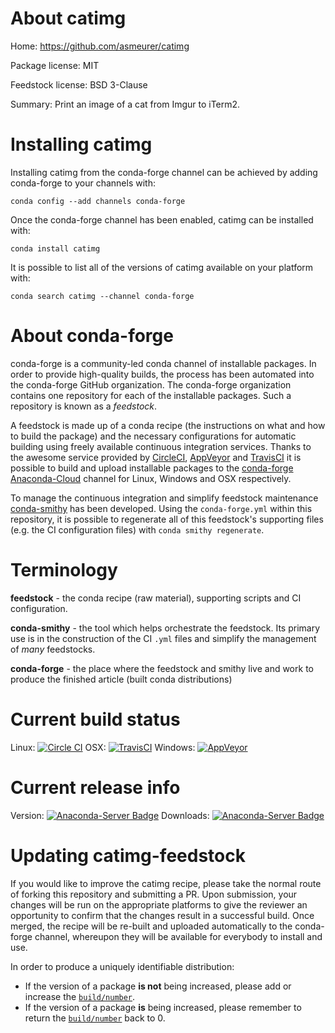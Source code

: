About catimg
============

Home: https://github.com/asmeurer/catimg

Package license: MIT

Feedstock license: BSD 3-Clause

Summary: Print an image of a cat from Imgur to iTerm2.



Installing catimg
=================

Installing catimg from the conda-forge channel can be achieved by adding conda-forge to your channels with:

```
conda config --add channels conda-forge
```

Once the conda-forge channel has been enabled, catimg can be installed with:

```
conda install catimg
```

It is possible to list all of the versions of catimg available on your platform with:

```
conda search catimg --channel conda-forge
```


About conda-forge
=================

conda-forge is a community-led conda channel of installable packages.
In order to provide high-quality builds, the process has been automated into the
conda-forge GitHub organization. The conda-forge organization contains one repository
for each of the installable packages. Such a repository is known as a *feedstock*.

A feedstock is made up of a conda recipe (the instructions on what and how to build
the package) and the necessary configurations for automatic building using freely
available continuous integration services. Thanks to the awesome service provided by
[CircleCI](https://circleci.com/), [AppVeyor](http://www.appveyor.com/)
and [TravisCI](https://travis-ci.org/) it is possible to build and upload installable
packages to the [conda-forge](https://anaconda.org/conda-forge)
[Anaconda-Cloud](http://docs.anaconda.org/) channel for Linux, Windows and OSX respectively.

To manage the continuous integration and simplify feedstock maintenance
[conda-smithy](http://github.com/conda-forge/conda-smithy) has been developed.
Using the ``conda-forge.yml`` within this repository, it is possible to regenerate all of
this feedstock's supporting files (e.g. the CI configuration files) with ``conda smithy regenerate``.


Terminology
===========

**feedstock** - the conda recipe (raw material), supporting scripts and CI configuration.

**conda-smithy** - the tool which helps orchestrate the feedstock.
                   Its primary use is in the construction of the CI ``.yml`` files
                   and simplify the management of *many* feedstocks.

**conda-forge** - the place where the feedstock and smithy live and work to
                  produce the finished article (built conda distributions)

Current build status
====================

Linux: [![Circle CI](https://circleci.com/gh/conda-forge/catimg-feedstock.svg?style=svg)](https://circleci.com/gh/conda-forge/catimg-feedstock)
OSX: [![TravisCI](https://travis-ci.org/conda-forge/catimg-feedstock.svg?branch=master)](https://travis-ci.org/conda-forge/catimg-feedstock)
Windows: [![AppVeyor](https://ci.appveyor.com/api/projects/status/github/conda-forge/catimg-feedstock?svg=True)](https://ci.appveyor.com/project/conda-forge/catimg-feedstock/branch/master)

Current release info
====================
Version: [![Anaconda-Server Badge](https://anaconda.org/conda-forge/catimg/badges/version.svg)](https://anaconda.org/conda-forge/catimg)
Downloads: [![Anaconda-Server Badge](https://anaconda.org/conda-forge/catimg/badges/downloads.svg)](https://anaconda.org/conda-forge/catimg)


Updating catimg-feedstock
=========================

If you would like to improve the catimg recipe, please take the normal
route of forking this repository and submitting a PR. Upon submission, your changes will
be run on the appropriate platforms to give the reviewer an opportunity to confirm that the
changes result in a successful build. Once merged, the recipe will be re-built and uploaded
automatically to the conda-forge channel, whereupon they will be available for everybody to
install and use.

In order to produce a uniquely identifiable distribution:
 * If the version of a package **is not** being increased, please add or increase
   the [``build/number``](http://conda.pydata.org/docs/building/meta-yaml.html#build-number-and-string).
 * If the version of a package **is** being increased, please remember to return
   the [``build/number``](http://conda.pydata.org/docs/building/meta-yaml.html#build-number-and-string)
   back to 0.
